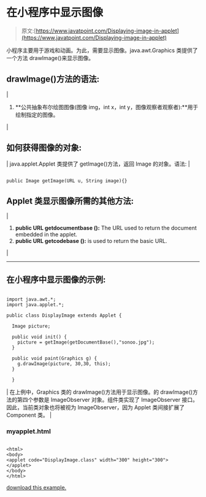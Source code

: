 # 在小程序中显示图像

> 原文:[https://www.javatpoint.com/Displaying-image-in-applet](https://www.javatpoint.com/Displaying-image-in-applet)

小程序主要用于游戏和动画。为此，需要显示图像。java.awt.Graphics 类提供了一个方法 drawImage()来显示图像。

## drawImage()方法的语法:

| 

1.  **公共抽象布尔绘图图像(图像 img，int x，int y，图像观察者观察者):**用于绘制指定的图像。

 |

## 如何获得图像的对象:

| java.applet.Applet 类提供了 getImage()方法，返回 Image 的对象。语法: |

```

public Image getImage(URL u, String image){}

```

## Applet 类显示图像所需的其他方法:

| 

1.  **public URL getdocumentbase ():** The URL used to return the document embedded in the applet.
2.  **public URL getcodebase ():** is used to return the basic URL.

 |

* * *

## 在小程序中显示图像的示例:

<applet code="DisplayImage.class" height="300" width="500"></applet>

```

import java.awt.*;
import java.applet.*;

public class DisplayImage extends Applet {

  Image picture;

  public void init() {
    picture = getImage(getDocumentBase(),"sonoo.jpg");
  }

  public void paint(Graphics g) {
    g.drawImage(picture, 30,30, this);
  }

  }

```

| 在上例中，Graphics 类的 drawImage()方法用于显示图像。的 drawImage()方法的第四个参数是 ImageObserver 对象。组件类实现了 ImageObserver 接口。因此，当前类对象也将被视为 ImageObserver，因为 Applet 类间接扩展了 Component 类。 |

### myapplet.html

```

<html>
<body>
<applet code="DisplayImage.class" width="300" height="300">
</applet>
</body>
</html>

```

[download this example.](https://static.javatpoint.com/src/applet/DisplayImage.jar)
